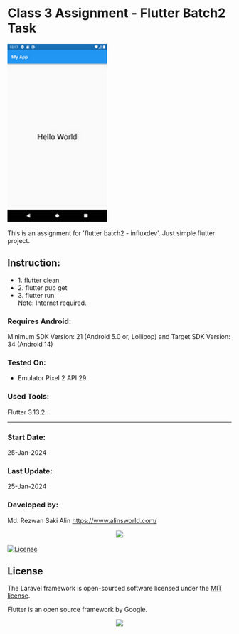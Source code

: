 # Class 3 Assignment - Flutter Batch2 Task

![Alt text](screenshot_1.png "class3assignment_flutter_batch2_task - Flutter App")

This is an assignment for 'flutter batch2 - influxdev'. Just simple flutter project. 

## Instruction:
<ul>  
    <li>1. flutter clean</li>
    <li>2. flutter pub get</li>
    <li>3. flutter run</li>
Note: Internet required.
</ul>


### Requires Android:

Minimum SDK Version: 21 (Android 5.0 or, Lollipop) and Target SDK Version: 34 (Android 14)

### Tested On:

- Emulator Pixel 2 API 29

### Used Tools:

Flutter 3.13.2. 

<hr>

### Start Date:

25-Jan-2024

### Last Update:

25-Jan-2024

### Developed by:

Md. Rezwan Saki Alin
https://www.alinsworld.com/

<p align="center"><a href="https://laravel.com" target="_blank"><img src="https://raw.githubusercontent.com/laravel/art/master/logo-lockup/5%20SVG/2%20CMYK/1%20Full%20Color/laravel-logolockup-cmyk-red.svg" width="400"></a></p>

<a href="https://packagist.org/packages/laravel/framework"><img src="https://img.shields.io/packagist/l/laravel/framework" alt="License"></a>

</p>

## License

The Laravel framework is open-sourced software licensed under the [MIT license](https://opensource.org/licenses/MIT).

Flutter is an open source framework by Google.

<p align="center"><a href="https://flutter.dev/" target="_blank"><img src="flutter_logo.svg" width="200"></a></p>
